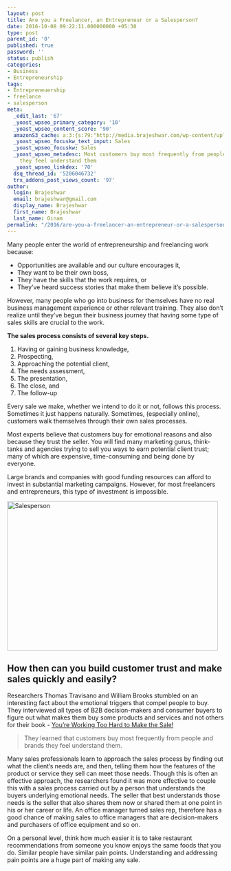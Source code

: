```yaml
---
layout: post
title: Are you a Freelancer, an Entrepreneur or a Salesperson?
date: 2016-10-08 09:22:11.000000000 +05:30
type: post
parent_id: '0'
published: true
password: ''
status: publish
categories:
- Business
- Entrepreneurship
tags:
- Entrepreneuership
- freelance
- salesperson
meta:
  _edit_last: '67'
  _yoast_wpseo_primary_category: '10'
  _yoast_wpseo_content_score: '90'
  amazonS3_cache: a:3:{s:79:"http://media.brajeshwar.com/wp-content/uploads/2016/10/08091842/salesperson.jpg";i:6865;s:73:"http://brajeshwar.wpengine.com/wp-content/uploads/2016/10/salesperson.jpg";i:6865;s:80:"https://media.brajeshwar.com/wp-content/uploads/2016/10/08091842/salesperson.jpg";i:6865;}
  _yoast_wpseo_focuskw_text_input: Sales
  _yoast_wpseo_focuskw: Sales
  _yoast_wpseo_metadesc: Most customers buy most frequently from people and brands
    they feel understand them
  _yoast_wpseo_linkdex: '70'
  dsq_thread_id: '5206046732'
  trx_addons_post_views_count: '97'
author:
  login: Brajeshwar
  email: brajeshwar@gmail.com
  display_name: Brajeshwar
  first_name: Brajeshwar
  last_name: Oinam
permalink: "/2016/are-you-a-freelancer-an-entrepreneur-or-a-salesperson/"
---
```

<p>Many people enter the world of entrepreneurship and freelancing work because:</p>
<ul>
<li>Opportunities are available and our culture encourages it,</li>
<li>They want to be their own boss,</li>
<li>They have the skills that the work requires, or</li>
<li>They’ve heard success stories that make them believe it’s possible.</li>
</ul>
<p>However, many people who go into business for themselves have no real business management experience or other relevant training. They also don’t realize until they’ve begun their business journey that having some type of sales skills are crucial to the work.</p>
<p><strong>The sales process consists of several key steps.</strong></p>
<ol>
<li>Having or gaining business knowledge,</li>
<li>Prospecting,</li>
<li>Approaching the potential client,</li>
<li>The needs assessment,</li>
<li>The presentation,</li>
<li>The close, and</li>
<li>The follow-up</li>
</ol>
<p>Every sale we make, whether we intend to do it or not, follows this process. Sometimes it just happens naturally. Sometimes, (especially online), customers walk themselves through their own sales processes.</p>
<p>Most experts believe that customers buy for emotional reasons and also because they trust the seller. You will find many marketing gurus, think-tanks and agencies trying to sell you ways to earn potential client trust; many of which are expensive, time-consuming and being done by everyone.</p>
<p>Large brands and companies with good funding resources can afford to invest in substantial marketing campaigns. However, for most freelancers and entrepreneurs, this type of investment is impossible.</p>
<p><img src="{{ site.baseurl }}/assets/2016/10/salesperson.jpg" alt="Salesperson" width="490" height="347" class="alignnone size-full wp-image-6865" /></p>
<h2>How then can you build customer trust and make sales quickly and easily?</h2>
<p>Researchers Thomas Travisano and William Brooks stumbled on an interesting fact about the emotional triggers that compel people to buy. They interviewed all types of B2B decision-makers and consumer buyers to figure out what makes them buy some products and services and not others for their book - <a href="https://www.amazon.com/Youre-Working-Hard-Make-Sale/dp/0786303956/">You’re Working Too Hard to Make the Sale!</a></p>
<blockquote><p>They learned that customers buy most frequently from people and brands they feel understand them.</p></blockquote>
<p>Many sales professionals learn to approach the sales process by finding out what the client’s needs are, and then, telling them how the features of the product or service they sell can meet those needs. Though this is often an effective approach, the researchers found it was more effective to couple this with a sales process carried out by a person that understands the buyers underlying emotional needs. The seller that best understands those needs is the seller that also shares them now or shared them at one point in his or her career or life. An office manager turned sales rep, therefore has a good chance of making sales to office managers that are decision-makers and purchasers of office equipment and so on.</p>
<p>On a personal level, think how much easier it is to take restaurant recommendations from someone you know enjoys the same foods that you do. Similar people have similar pain points. Understanding and addressing pain points are a huge part of making any sale.</p>

